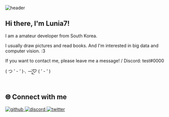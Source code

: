 ![header](https://capsule-render.vercel.app/api?type=wave&color=auto&height=300&section=header&text=LUNIA%207&fontSize=90)

## Hi there, I'm Lunia7!

I am a amateur developer from South Korea.

I usually draw pictures and read books. And I'm interested in big data and computer vision. :3

If you want to contact me, please leave me a message! / Discord: test#0000

( つ ’ - ’ )╮—̳͟͞♡ ( ’ - ’ )

<br/>

## 🌐 Connect with me

<a href="https://github.com/Lunia7" target="_blank">
<img src=https://img.shields.io/badge/github-%2324292e.svg?&style=for-the-badge&logo=github&logoColor=white alt=github style="margin-bottom: 5px;" />
</a>

<a href="https://discord.gg/JbZ4fC6j" target="_blank">
<img src=https://img.shields.io/badge/discord-%2324292e.svg?&style=for-the-badge&logo=discord&logoColor=white alt=discord style="margin-bottom: 5px;" />
</a>

<a href="https://twitter.com/Lunia7_" target="_blank">
<img src=https://img.shields.io/badge/twitter-%2324292e.svg?&style=for-the-badge&logo=twitter&logoColor=white alt=twitter style="margin-bottom: 5px;" />
</a>
